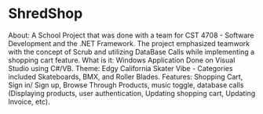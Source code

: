 # ShredShop
About:  A School Project that was done with a team for CST 4708 - Software Development and the .NET Framework. The project emphasized teamwork with the concept of Scrub and utilizing DataBase Calls while implementing a shopping cart feature.  What is it:  Windows Application Done on Visual Studio using C#/VB.  Theme:  Edgy California Skater Vibe - Categories included Skateboards, BMX, and Roller Blades.  Features:  Shopping Cart, Sign in/ Sign up, Browse Through Products, music toggle, database calls (Displaying products, user authentication, Updating shopping cart, Updating Invoice, etc).

